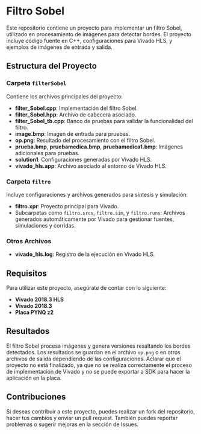# Filtro Sobel

Este repositorio contiene un proyecto para implementar un filtro Sobel, utilizado en procesamiento de imágenes para detectar bordes. El proyecto incluye código fuente en C++, configuraciones para Vivado HLS, y ejemplos de imágenes de entrada y salida.

## Estructura del Proyecto

### Carpeta `filterSobel`
Contiene los archivos principales del proyecto:
- **filter_Sobel.cpp**: Implementación del filtro Sobel.
- **filter_Sobel.hpp**: Archivo de cabecera asociado.
- **filter_Sobel_tb.cpp**: Banco de pruebas para validar la funcionalidad del filtro.
- **image.bmp**: Imagen de entrada para pruebas.
- **op.png**: Resultado del procesamiento con el filtro Sobel.
- **prueba.bmp**, **pruebamedica.bmp**, **pruebamedica1.bmp**: Imágenes adicionales para pruebas.
- **solution1**: Configuraciones generadas por Vivado HLS.
- **vivado_hls.app**: Archivo asociado al entorno de Vivado HLS.

### Carpeta `filtro`
Incluye configuraciones y archivos generados para síntesis y simulación:
- **filtro.xpr**: Proyecto principal para Vivado.
- Subcarpetas como `filtro.srcs`, `filtro.sim`, y `filtro.runs`: Archivos generados automáticamente por Vivado para gestionar fuentes, simulaciones y corridas.

### Otros Archivos
- **vivado_hls.log**: Registro de la ejecución en Vivado HLS.

## Requisitos

Para utilizar este proyecto, asegúrate de contar con lo siguiente:
- **Vivado 2018.3 HLS**
- **Vivado 2018.3**
- **Placa PYNQ z2** 


## Resultados
El filtro Sobel procesa imágenes y genera versiones resaltando los bordes detectados. Los resultados se guardan en el archivo `op.png` o en otros archivos de salida dependiendo de las configuraciones.
Aclarar que el proyecto no está finalizado, ya que no se realiza correctamente el proceso de implementación de Vivado y no se puede exportar a SDK para hacer la aplicación en la placa. 

## Contribuciones
Si deseas contribuir a este proyecto, puedes realizar un fork del repositorio, hacer tus cambios y enviar un pull request. También puedes reportar problemas o sugerir mejoras en la sección de Issues.

